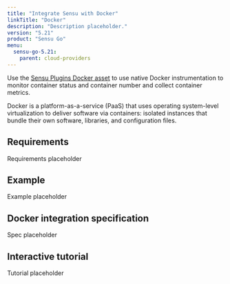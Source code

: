 ```yaml
---
title: "Integrate Sensu with Docker"
linkTitle: "Docker"
description: "Description placeholder."
version: "5.21"
product: "Sensu Go"
menu:
  sensu-go-5.21:
    parent: cloud-providers
---
```


Use the [Sensu Plugins Docker asset][1] to use native Docker instrumentation to monitor container status and container number and collect container metrics.

Docker is a platform-as-a-service (PaaS) that uses operating system-level virtualization to deliver software via containers: isolated instances that bundle their own software, libraries, and configuration files.

## Requirements

Requirements placeholder

## Example

Example placeholder

## Docker integration specification

Spec placeholder

## Interactive tutorial

Tutorial placeholder


[1]: https://bonsai.sensu.io/assets/occamsRZR/sensu-plugins-docker
